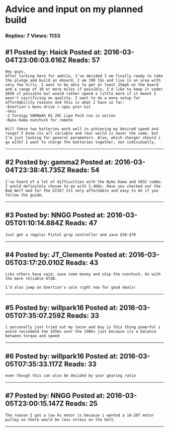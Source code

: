 # Advice and input on my planned build

### Replies: 7 Views: 1133

## \#1 Posted by: Haick Posted at: 2016-03-04T23:06:03.616Z Reads: 57

```
Hey guys,
After lurking here for awhile, I've decided I am finally ready to take the plunge and build an eboard. I am 190 lbs and live in an area with very few hills. I want to be able to get at least 25mph on the board and a range of 10 or more miles if possible. I'd like to keep it under $650 if possible but would rather spend a little more if it meant I wasn't sacrificing on quality. I want to do a mono setup for affordability reasons and this is what I have so far:
-Enertion's mono drive r-spec pro+ kit
-Vesc
-2 Turnigy 5000mAh 6S 20C Lipo Pack run in series
-Nyko Kama nunchuck for remote

Will these two batteries work well in achieving my desired speed and range? I know its all variable and real world is never the same, but I'm just looking for general parameters. Also, which charger should i go with? I want to charge the batteries together, not individually.
```

---
## \#2 Posted by: gamma2 Posted at: 2016-03-04T23:38:41.735Z Reads: 54

```
I've heard of a lot of difficulties with the Nyko Kama and VESC combo. I would definitely chosoe to go with 2.4GHz. Have you checked out the Bad Wolf mod for the GT2b? Its very affordable and easy to do if you follow the guide.
```

---
## \#3 Posted by: NNGG Posted at: 2016-03-05T01:10:14.884Z Reads: 47

```
Just get a regular Pistol grip controller and save $30-$70
```

---
## \#4 Posted by: JT_Clemente Posted at: 2016-03-05T03:17:20.010Z Reads: 43

```
Like others have said, save some money and skip the nunchuck. Go with the more reliable GT2B.

I'd also jump on Enertion's sale right now for good deals!
```

---
## \#5 Posted by: willpark16 Posted at: 2016-03-05T07:35:07.259Z Reads: 33

```
i personally just tried out my tacon and boy is this thing powerful i would reccomend the 245kv over the 190kv just because its a balance between torque and speed
```

---
## \#6 Posted by: willpark16 Posted at: 2016-03-05T07:35:33.117Z Reads: 33

```
even though this can also be decided by your gearing ratio
```

---
## \#7 Posted by: NNGG Posted at: 2016-03-05T23:00:15.147Z Reads: 25

```
The reason I got a low kv motor is because i wanted a 16-20T motor pulley so there would be less stress on the belt.
```

---
